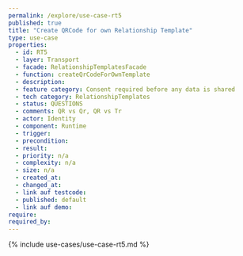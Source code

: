 ```yaml
---
permalink: /explore/use-case-rt5
published: true
title: "Create QRCode for own Relationship Template"
type: use-case
properties:
  - id: RT5
  - layer: Transport
  - facade: RelationshipTemplatesFacade
  - function: createQrCodeForOwnTemplate
  - description:
  - feature category: Consent required before any data is shared
  - tech category: RelationshipTemplates
  - status: QUESTIONS
  - comments: QR vs Qr, QR vs Tr
  - actor: Identity
  - component: Runtime
  - trigger:
  - precondition:
  - result:
  - priority: n/a
  - complexity: n/a
  - size: n/a
  - created_at:
  - changed_at:
  - link auf testcode:
  - published: default
  - link auf demo:
require:
required_by:
---
```


{% include use-cases/use-case-rt5.md %}